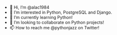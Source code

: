 - 👋 Hi, I’m @alac1984
- 👀 I’m interested in Python, PostgreSQL and Django.
- 🌱 I’m currently learning Python!
- 💞️ I’m looking to collaborate on Python projects!
- 📫 How to reach me @pythonjazz on Twitter!

<!---
alac1984/alac1984 is a ✨ special ✨ repository because its `README.md` (this file) appears on your GitHub profile.
You can click the Preview link to take a look at your changes.
--->
